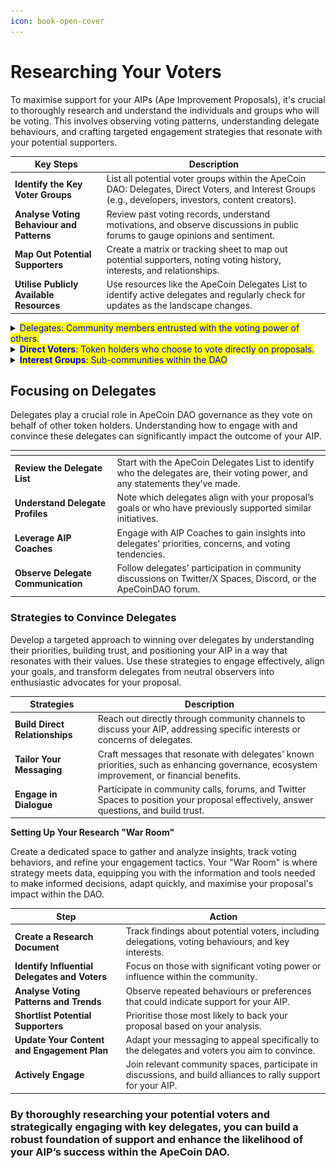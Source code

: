 ```yaml
---
icon: book-open-cover
---
```


# Researching Your Voters

To maximise support for your AIPs (Ape Improvement Proposals), it's crucial to thoroughly research and understand the individuals and groups who will be voting. This involves observing voting patterns, understanding delegate behaviours, and crafting targeted engagement strategies that resonate with your potential supporters.

<table data-card-size="large" data-view="cards"><thead><tr><th>Key Steps	</th><th>Description</th></tr></thead><tbody><tr><td><strong>Identify the Key Voter Groups</strong></td><td>List all potential voter groups within the ApeCoin DAO: Delegates, Direct Voters, and Interest Groups (e.g., developers, investors, content creators).</td></tr><tr><td><strong>Analyse Voting Behaviour and Patterns</strong></td><td>Review past voting records, understand motivations, and observe discussions in public forums to gauge opinions and sentiment.</td></tr><tr><td><strong>Map Out Potential Supporters</strong></td><td>Create a matrix or tracking sheet to map out potential supporters, noting voting history, interests, and relationships.</td></tr><tr><td><strong>Utilise Publicly Available Resources</strong></td><td>Use resources like the ApeCoin Delegates List to identify active delegates and regularly check for updates as the landscape changes.</td></tr></tbody></table>

<details>

<summary><mark style="color:blue;">Delegates: Community members entrusted with the voting power of others.</mark></summary>

Delegates are members who are entrusted with voting power from other token holders to represent their interests in the DAO's governance. They play a crucial role in driving informed decision-making by researching, discussing, and voting on proposals on behalf of the community. Delegates help maintain active governance participation, providing a structured approach to handling complex issues and guiding the ApeCoin ecosystem's growth.

Some examples as of 30/10/2024

![](<../../.gitbook/assets/image (4).png>)

**redvulkan.eth**\
An ApeCoin DAO Secretary and data analyst, redvulkan.eth actively contributes to the community by providing valuable insights through a weekly newsletter and tracking DAO metrics. Committed to ensuring transparency and informed decision-making, they aim to guide the DAO toward sustainable growth and active member engagement.\
Voting Power: 1,269 $APE \
$APE Delegated: 1,268 \
Proposals Voted On: 69 (22%) \
First Vote: March 24, 2022

![](<../../.gitbook/assets/image (6).png>)

**thehodlrcollective.eth/lost** \
Lost, the creator of The Hodlr Collective, aims to support new DAO members and token holders by fostering engagement, building virtual identities, and uplifting community voices in the ApeCoin DAO. With experience in blockchain infrastructure and active participation in the ApeCoin ecosystem, Lost continues to advocate for decentralized governance and community growth.\
_Voting Power: 116,982 $APE_ \
_$APE Delegated: 106,028_ \
_Proposals Voted On: 183 (57%)_ \
_First Vote: March 26, 2022_

![](<../../.gitbook/assets/image (7).png>)

**mocaverseape.eth**\
Mocaverse represents Animoca Brands' flagship NFT community, with a mission to promote decentralization in ApeCoin DAO governance. By delegating 6 million $APE to their community, Mocaverse empowers its members to vote on proposals and co-create within the DAO, bringing together key figures in the Web3 space to support an open metaverse.

_Voting Power: 6,301,241 $APE_ \
_$APE Delegated: 6,301,240_ \
_Proposals Voted On: 191 (60%)_ \
_First Vote: April 3, 2023_

</details>

<details>

<summary><mark style="color:blue;"><strong>Direct Voters</strong>: Token holders who choose to vote directly on proposals.</mark></summary>

Direct Voters in the ApeCoin DAO are individual token holders who actively participate in governance by voting directly on proposals. They help shape the direction of the DAO by evaluating and supporting initiatives that align with their values, interests, or investment strategies. Through their engagement, direct voters ensure that decisions reflect the broader community's preferences and priorities.

Some examples as of 30/10/2024

<img src="../../.gitbook/assets/image.png" alt="" data-size="original">

**Machi Big Brother**: \
A prominent figure in the ApeCoin community, known for initiating significant proposals, such as AIP-304, which aimed to use 11 million ApeCoin to purchase Yuga Labs NFTs and issue a new governance token. Machi Big Brother is actively involved in community discussions and decision-making processes, often advocating for growth strategies and transparency.

Contribution Details: [Binance Post](https://www.binance.com/en/square/post/1190149)\
Additional Information: [The Bored Ape Gazette](https://www.theboredapegazette.com)



![](<../../.gitbook/assets/image (1).png>)

**Vera Tonic**: A delegate who regularly votes and communicates their reasoning on the ApeCoinDAO forum, providing transparency about their decision-making process. Vera Tonic is known for prioritising proposals that focus on community growth and decentralized governance.

![](<../../.gitbook/assets/image (3).png>)

**Yat Siu** (@ysiu), co-founder and chairman of Animoca Brands, is an influential figure in the ApeCoin community and has been actively involved in governance as a delegate. He has made a significant impact through his voting on several key AIPs (Ape Improvement Proposals) in the ApeCoin DAO.

</details>

<details>

<summary><mark style="color:blue;"><strong>Interest Groups</strong>: Sub-communities within the DAO</mark></summary>

Interest groups within the ApeCoin DAO focus on advancing the ecosystem through diverse initiatives like technical development, strategic investments, and community engagement. These groups ensure the growth and utility of ApeCoin across Web3 and the metaverse by driving innovation, improving governance, and fostering active participation. Together, they create a collaborative environment that supports decentralised governance and ecosystem expansion.

Some examples as of 30/10/2024

![](<../../.gitbook/assets/image (10).png>)

**AllCityBAYC (Web3 Development Working Group Steward)**

**Role:** AllCityBAYC serves as a steward for the Web3 Development Working Group within the ApeCoin DAO. He focuses on enhancing the technical framework and ecosystem development for ApeCoin, leading initiatives that support blockchain integration and developer resources.

**Contributions:** He has played a key role in promoting governance policies and improving developer engagement through funding and educational programs.

**More Information:** [ApeCoin DAO Special Council & Working Group Elections](https://forum.apecoin.com/t/june-2024-apecoin-dao-special-council-working-group-elections/23336)

![](<../../.gitbook/assets/image (9).png>)

**Yat Siu (Animoca Brands Co-founder)**

**Role:** Yat Siu represents investor-focused groups within the ApeCoin DAO, advocating for initiatives that drive Web3 innovation and metaverse development. As a co-founder of Animoca Brands, he leverages his extensive network to promote strategic partnerships and investments that enhance ApeCoin's utility in gaming and the metaverse.

**Contributions:** Supports proposals related to ApeCoin's integration into various gaming platforms and the broader Web3 space.

**Profile:** [Animoca Brands Website](https://www.animocabrands.com/)

![](<../../.gitbook/assets/image (8).png>)

**Waabam (ApeCoin DAO Special Council Member)**

**Role:** Waabam is a member of the ApeCoin DAO Special Council and serves as the lead on the ApeChain project. He is focused on driving the development of ApeChain, a layer-3 blockchain that utilizes Arbitrum’s AnyTrust technology to enhance the utility of ApeCoin within the Ape ecosystem.

**Contributions:** Waabam has been instrumental in the development and launch of ApeChain, advocating for its use to increase demand for ApeCoin ($APE) as the native gas token. He has actively communicated how ApeChain will serve as a gaming-first blockchain but will also support other applications, positioning it as a hub for various Web3 projects. Additionally, he has participated in writing and supporting proposals like AIP-454 ("The BANANA Bill") to further drive the ecosystem's growth.

**Further Information:** More details on his contributions and role can be found at [WebX Asia](https://webx-asia.com/speaker/3371959) and [The Bored Ape Gazette](https://www.theboredapegazette.com/post/apecoin-dao-special-council-member-wabaam-explained-how-apechain-running-on-ape-will-increase-deman).



</details>

## **Focusing on Delegates**

Delegates play a crucial role in ApeCoin DAO governance as they vote on behalf of other token holders. Understanding how to engage with and convince these delegates can significantly impact the outcome of your AIP.

<table data-card-size="large" data-view="cards"><thead><tr><th></th><th></th></tr></thead><tbody><tr><td><strong>Review the Delegate List</strong></td><td>Start with the ApeCoin Delegates List to identify who the delegates are, their voting power, and any statements they’ve made.</td></tr><tr><td><strong>Understand Delegate Profiles</strong></td><td>Note which delegates align with your proposal’s goals or who have previously supported similar initiatives.</td></tr><tr><td><strong>Leverage AIP Coaches</strong></td><td>Engage with AIP Coaches to gain insights into delegates' priorities, concerns, and voting tendencies.</td></tr><tr><td><strong>Observe Delegate Communication</strong></td><td>Follow delegates' participation in community discussions on Twitter/X Spaces, Discord, or the ApeCoinDAO forum.</td></tr></tbody></table>

### **Strategies to Convince Delegates**

Develop a targeted approach to winning over delegates by understanding their priorities, building trust, and positioning your AIP in a way that resonates with their values. Use these strategies to engage effectively, align your goals, and transform delegates from neutral observers into enthusiastic advocates for your proposal.

<table data-view="cards"><thead><tr><th>Strategies</th><th>Description</th></tr></thead><tbody><tr><td><strong>Build Direct Relationships</strong></td><td>Reach out directly through community channels to discuss your AIP, addressing specific interests or concerns of delegates.</td></tr><tr><td><strong>Tailor Your Messaging</strong></td><td>Craft messages that resonate with delegates' known priorities, such as enhancing governance, ecosystem improvement, or financial benefits.</td></tr><tr><td><strong>Engage in Dialogue</strong></td><td>Participate in community calls, forums, and Twitter Spaces to position your proposal effectively, answer questions, and build trust.</td></tr></tbody></table>

**Setting Up Your Research "War Room"**

Create a dedicated space to gather and analyze insights, track voting behaviors, and refine your engagement tactics. Your "War Room" is where strategy meets data, equipping you with the information and tools needed to make informed decisions, adapt quickly, and maximise your proposal's impact within the DAO.

<table data-view="cards"><thead><tr><th>Step</th><th>Action</th></tr></thead><tbody><tr><td><strong>Create a Research Document</strong></td><td>Track findings about potential voters, including delegations, voting behaviours, and key interests.</td></tr><tr><td><strong>Identify Influential Delegates and Voters</strong></td><td>Focus on those with significant voting power or influence within the community.</td></tr><tr><td><strong>Analyse Voting Patterns and Trends</strong></td><td>Observe repeated behaviours or preferences that could indicate support for your AIP.</td></tr><tr><td><strong>Shortlist Potential Supporters</strong></td><td>Prioritise those most likely to back your proposal based on your analysis.</td></tr><tr><td><strong>Update Your Content and Engagement Plan</strong></td><td>Adapt your messaging to appeal specifically to the delegates and voters you aim to convince.</td></tr><tr><td><strong>Actively Engage</strong></td><td>Join relevant community spaces, participate in discussions, and build alliances to rally support for your AIP.</td></tr></tbody></table>

### By thoroughly researching your potential voters and strategically engaging with key delegates, you can build a robust foundation of support and enhance the likelihood of your AIP’s success within the ApeCoin DAO.
